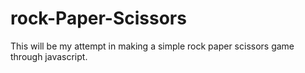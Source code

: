 # rock-Paper-Scissors
This will be my attempt in making a simple rock paper scissors game through javascript.
